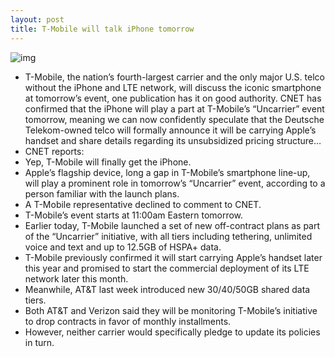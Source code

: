 ```yaml
---
layout: post
title: T-Mobile will talk iPhone tomorrow
---
```

![img](http://media.idownloadblog.com/wp-content/uploads/2012/12/T-Mobile-iPhone-5.jpg)
* T-Mobile, the nation’s fourth-largest carrier and the only major U.S. telco without the iPhone and LTE network, will discuss the iconic smartphone at tomorrow’s event, one publication has it on good authority. CNET has confirmed that the iPhone will play a part at T-Mobile’s “Uncarrier” event tomorrow, meaning we can now confidently speculate that the Deutsche Telekom-owned telco will formally announce it will be carrying Apple’s handset and share details regarding its unsubsidized pricing structure…
* CNET reports:
* Yep, T-Mobile will finally get the iPhone.
* Apple’s flagship device, long a gap in T-Mobile’s smartphone line-up, will play a prominent role in tomorrow’s “Uncarrier” event, according to a person familiar with the launch plans.
* A T-Mobile representative declined to comment to CNET.
* T-Mobile’s event starts at 11:00am Eastern tomorrow.
* Earlier today, T-Mobile launched a set of new off-contract plans as part of the “Uncarrier” initiative, with all tiers including tethering, unlimited voice and text and up to 12.5GB of HSPA+ data.
* T-Mobile previously confirmed it will start carrying Apple’s handset later this year and promised to start the commercial deployment of its LTE network later this month.
* Meanwhile, AT&T last week introduced new 30/40/50GB shared data tiers.
* Both AT&T and Verizon said they will be monitoring T-Mobile’s initiative to drop contracts in favor of monthly installments.
* However, neither carrier would specifically pledge to update its policies in turn.

